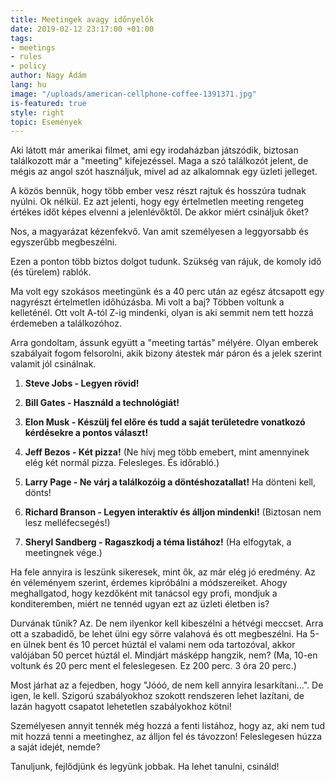 ```yaml
---
title: Meetingek avagy időnyelők
date: 2019-02-12 23:17:00 +01:00
tags:
- meetings
- rules
- policy
author: Nagy Ádám
lang: hu
image: "/uploads/american-cellphone-coffee-1391371.jpg"
is-featured: true
style: right
topic: Események
---
```


Aki látott már amerikai filmet, ami egy irodaházban játszódik, biztosan találkozott már a "meeting" kifejezéssel. Maga a szó találkozót jelent, de mégis az angol szót használjuk, mivel ad az alkalomnak egy üzleti jelleget.

A közös bennük, hogy több ember vesz részt rajtuk és hosszúra tudnak nyúlni. Ok nélkül. Ez azt jelenti, hogy egy értelmetlen meeting rengeteg értékes időt képes elvenni a jelenlévőktől. De akkor miért csináljuk őket?

Nos, a magyarázat kézenfekvő. Van amit személyesen a leggyorsabb és egyszerűbb megbeszélni.

Ezen a ponton több biztos dolgot tudunk. Szükség van rájuk, de komoly idő (és türelem) rablók.

Ma volt egy szokásos meetingünk és a 40 perc után az egész átcsapott egy nagyrészt értelmetlen időhúzásba. Mi volt a baj? Többen voltunk a kelleténél. Ott volt A-tól Z-ig mindenki, olyan is aki semmit nem tett hozzá érdemeben a találkozóhoz.

Arra gondoltam, ássunk együtt a "meeting tartás" mélyére. Olyan emberek szabályait fogom felsorolni, akik bizony átestek már páron és a jelek szerint valamit jól csinálnak.

1. **Steve Jobs - Legyen rövid!**

2. **Bill Gates - Használd a technológiát!**

3. **Elon Musk - Készülj fel előre és tudd a saját területedre vonatkozó kérdésekre a pontos választ!**

4. **Jeff Bezos - Két pizza!** (Ne hívj meg több emebert, mint amennyinek elég két normál pizza. Felesleges. És időrabló.)

5. **Larry Page - Ne várj a találkozóig a döntéshozatallat!** Ha dönteni kell, dönts!

6. **Richard Branson - Legyen interaktív és álljon mindenki!** (Biztosan nem lesz melléfecsegés!)

7. **Sheryl Sandberg - Ragaszkodj a téma listához!** (Ha elfogytak, a meetingnek vége.)

Ha fele annyira is leszünk sikeresek, mint ők, az már elég jó eredmény. Az én véleményem szerint, érdemes kipróbálni a módszereiket. Ahogy meghallgatod, hogy kezdőként mit tanácsol egy profi, mondjuk a konditeremben, miért ne tennéd ugyan ezt az üzleti életben is? 

Durvának tűnik? Az. De nem ilyenkor kell kibeszélni a hétvégi meccset. Arra ott a szabadidő, be lehet ülni egy sörre valahová és ott megbeszélni. Ha 5-en ülnek bent és 10 percet húztál el valami nem oda tartozóval, akkor valójában 50 percet húztál el. Mindjárt másképp hangzik, nem? (Ma, 10-en voltunk és 20 perc ment el feleslegesen. Ez 200 perc. 3 óra 20 perc.) 

Most járhat az a fejedben, hogy "Jóóó, de nem kell annyira lesarkítani...". De igen, le kell. Szigorú szabályokhoz szokott rendszeren lehet lazítani, de lazán hagyott csapatot lehetetlen szabályokhoz kötni! 

Személyesen annyit tennék még hozzá a fenti listához, hogy az, aki nem tud mit hozzá tenni a meetinghez, az álljon fel és távozzon! Feleslegesen húzza a saját idejét, nemde?

Tanuljunk, fejlődjünk és legyünk jobbak. Ha lehet tanulni, csináld!   